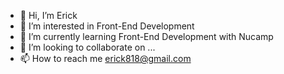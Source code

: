 - 👋 Hi, I’m Erick
- 👀 I’m interested in Front-End Development
- 🌱 I’m currently learning Front-End Development with Nucamp
- 💞️ I’m looking to collaborate on ...
- 📫 How to reach me erick818@gmail.com

<!---
CrypticNightOwl/CrypticNightOwl is a ✨ special ✨ repository because its `README.md` (this file) appears on your GitHub profile.
You can click the Preview link to take a look at your changes.
--->
